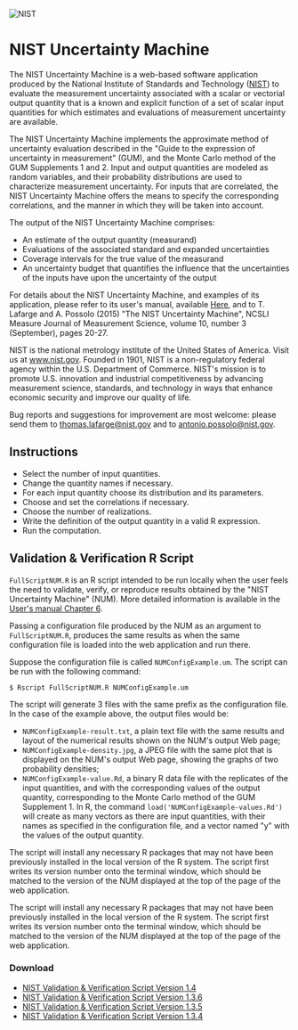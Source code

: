 ![NIST](https://nccoe.nist.gov/sites/all/themes/custom/nccoe2x/asset/img/NIST_logo.svg)
# NIST Uncertainty Machine


The NIST Uncertainty Machine is a web-based software application produced by the National Institute of Standards and Technology ([NIST](www.nist.gov)) to evaluate the measurement uncertainty associated with a scalar or vectorial output quantity that is a known and explicit function of a set of scalar input quantities for which estimates and evaluations of measurement uncertainty are available.

The NIST Uncertainty Machine implements the approximate method of uncertainty evaluation described in the "Guide to the expression of uncertainty in measurement" (GUM), and the Monte Carlo method of the GUM Supplements 1 and 2. Input and output quantities are modeled as random variables, and their probability distributions are used to characterize measurement uncertainty. For inputs that are correlated, the NIST Uncertainty Machine offers the means to specify the corresponding correlations, and the manner in which they will be taken into account.

The output of the NIST Uncertainty Machine comprises:

 * An estimate of the output quantity (measurand)
 * Evaluations of the associated standard and expanded uncertainties
 * Coverage intervals for the true value of the measurand
 * An uncertainty budget that quantifies the influence that the uncertainties of the inputs have upon the uncertainty of the output

For details about the NIST Uncertainty Machine, and examples of its application, please refer to its user's manual, available [Here](./NISTUncertaintyMachine-UserManual.pdf), and to T. Lafarge and A. Possolo (2015) "The NIST Uncertainty Machine", NCSLI Measure Journal of Measurement Science, volume 10, number 3 (September), pages 20-27.

NIST is the national metrology institute of the United States of America. Visit us at www.nist.gov. Founded in 1901, NIST is a non-regulatory federal agency within the U.S. Department of Commerce. NIST's mission is to promote U.S. innovation and industrial competitiveness by advancing measurement science, standards, and technology in ways that enhance economic security and improve our quality of life.

Bug reports and suggestions for improvement are most welcome: please send them to thomas.lafarge@nist.gov and to antonio.possolo@nist.gov.


## Instructions

* Select the number of input quantities.
* Change the quantity names if necessary.
* For each input quantity choose its distribution and its parameters.
* Choose and set the correlations if necessary.
* Choose the number of realizations.
* Write the definition of the output quantity in a valid R expression.
* Run the computation.

## Validation & Verification R Script

`FullScriptNUM.R` is an R script intended to be run locally when the user feels the need to validate, verify, or reproduce results obtained by the "NIST Uncertainty Machine" (NUM).
More detailed information is available in the [User's manual Chapter 6]("./NISTUncertaintyMachine-UserManual.pdf#page=17").

Passing a configuration file produced by the NUM as an argument to `FullScriptNUM.R`, produces the same results as when the same configuration file is loaded into the web application and run there.

Suppose the configuration file is called `NUMConfigExample.um`. The script can be run with the following command:

`$ Rscript FullScriptNUM.R NUMConfigExample.um`


The script will generate 3 files with the same prefix as the configuration file. In the case of the example above, the output files would be:

* `NUMConfigExample-result.txt`, a plain text file with the same results and layout of the numerical results shown on the NUM's output Web page;
* `NUMConfigExample-density.jpg`, a JPEG file with the same plot that is displayed on the NUM's output Web page, showing the graphs of two probability densities;
* `NUMConfigExample-value.Rd`, a binary R data file with the replicates of the input quantities, and with the corresponding values of the output quantity, corresponding to the Monte Carlo method of the GUM Supplement 1. In R, the command `load('NUMConfigExample-values.Rd')` will create as many vectors as there are input quantities, with their names as specified in the configuration file, and a vector named "y" with the values of the output quantity.

The script will install any necessary R packages that may not have been previously installed in the local version of the R system. The script first writes its version number onto the terminal window, which should be matched to the version of the NUM displayed at the top of the page of the web application.

The script will install any necessary R packages that may not have been previously installed in the local version of the R system. The script first writes its version number onto the terminal window, which should be matched to the version of the NUM displayed at the top of the page of the web application.

### Download
  *   [NIST Validation & Verification Script Version 1.4](https://uncertainty.nist.gov/FullScriptNUM/FullScriptNUM_1.4.R)
  *   [NIST Validation & Verification Script Version 1.3.6](https://uncertainty.nist.gov/FullScriptNUM/FullScriptNUM_1.3.6.R)
  *   [NIST Validation & Verification Script Version 1.3.5](https://uncertainty.nist.gov/FullScriptNUM/FullScriptNUM_1.3.5.R)
  *   [NIST Validation & Verification Script Version 1.3.4](https://uncertainty.nist.gov/FullScriptNUM/FullScriptNUM_1.3.4.R)
